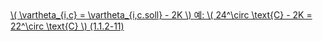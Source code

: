 <a href="/eco2_guide_center/1.%20ECO2%20Logic%20Guide/Hee1_Equation_List.html" class="equation-link" target="_blank" rel="noopener noreferrer">
  \( \vartheta_{i,c} = \vartheta_{i,c.soll} - 2K \) <span class="note">예: \( 24^\circ \text{C} - 2K = 22^\circ \text{C} \)</span> <span class="eq-number">(1.1.2-11)</span>
</a>
